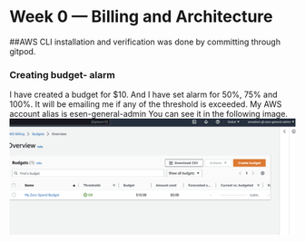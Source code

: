 # Week 0 — Billing and Architecture

##AWS CLI installation and verification was done by committing through gitpod.

### Creating budget- alarm
I have created a budget for $10. And I have set alarm for 50%, 75% and 100%.
It will be emailing me if any of the threshold is exceeded.
My AWS account alias is esen-general-admin
You can see it in the following image.
![Budget-Alarm](assets/Budget.png)
